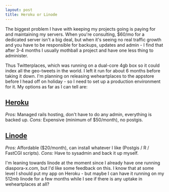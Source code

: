 ```yaml
---
layout: post
title: Heroku or Linode
---
```


The biggest problem I have with keeping my projects going is paying for and maintaining my servers. When you're consulting, $60/mo for a dedicated server isn't a big deal, but when it's seeing no real traffic growth and you have to be responsible for backups, updates and admin - I find that after 3-4 months I usually mothball a project and have one less thing to administer.

Thus Twitterplaces, which was running on a dual-core 4gb box so it could index all the geo-tweets in the world. I left it run for about 6 months before taking it down. I'm planning on releasing weheartplaces to the appstore before I head off on holiday - so I need to set up a production environment for it. My options as far as I can tell are:

## [Heroku](http://heroku.com/)

_Pros:_ Managed rails hosting, don't have to do any admin, everything is backed up. 
_Cons:_ Expensive (minimum of $50/month), no postgis.

## [Linode](http://linode.com/)

_Pros:_ Affordable ($20/month), can install whatever I like (Postgis / R / FastCGI scripts).
_Cons:_ Have to sysadmin and back it up myself.

I'm leaning towards linode at the moment since I already have one running diaspora-x.com, but I'd like some feedback on this. I know that at some level I should put my app on Heroku - but maybe I can have it running on my 512mb linode for a few months while I see if there is any uptake in weheartplaces at all?